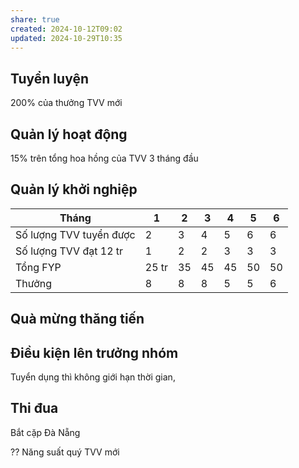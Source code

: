 ```yaml
---
share: true
created: 2024-10-12T09:02
updated: 2024-10-29T10:35
---
```

## Tuyển luyện
200% của thưởng TVV mới
## Quản lý hoạt động
15% trên tổng hoa hồng của TVV
3 tháng đầu
## Quản lý khởi nghiệp
| Tháng                   | 1     | 2   | 3   | 4   | 5   | 6   |
| ----------------------- | ----- | --- | --- | --- | --- | --- |
| Số lượng TVV tuyển được | 2     | 3   | 4   | 5   | 6   | 6   |
| Số lượng TVV đạt 12 tr  | 1     | 2   | 2   | 3   | 3   | 3   |
| Tổng FYP                | 25 tr | 35  | 45  | 45  | 50  | 50  |
| Thưởng                  | 8     | 8   | 8   | 5   | 5   | 6   |

## Quà mừng thăng tiến


## Điều kiện lên trưởng nhóm
Tuyển dụng thì không giới hạn thời gian, 
## Thi đua
Bắt cặp
Đà Nẵng

??
Năng suất quý
TVV mới